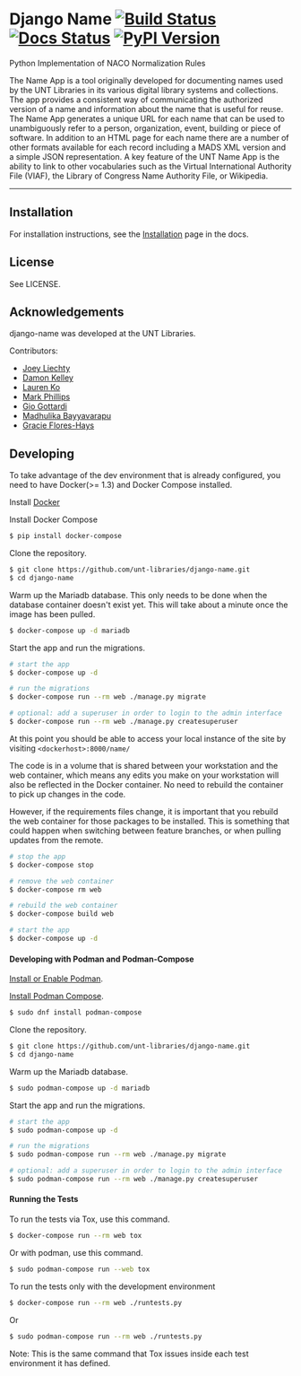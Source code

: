 # Django Name [![Build Status](https://github.com/unt-libraries/django-name/actions/workflows/test.yml/badge.svg?branch=master)](https://travis-ci.org/unt-libraries/django-name/actions) [![Docs Status](https://img.shields.io/badge/docs-latest-blue.svg)](https://django-name.readthedocs.org) [![PyPI Version](https://img.shields.io/pypi/v/django-name.svg)](https://pypi.python.org/pypi/django-name)
Python Implementation of NACO Normalization Rules

The Name App is a tool originally developed for documenting names used by the UNT Libraries in its various digital library systems and collections. The app provides a consistent way of communicating the authorized version of a name and information about the name that is useful for reuse. The Name App generates a unique URL for each name that can be used to unambiguously refer to a person, organization, event, building or piece of software. In addition to an HTML page for each name there are a number of other formats available for each record including a MADS XML version and a simple JSON representation. A key feature of the UNT Name App is the ability to link to other vocabularies such as the Virtual International Authority File (VIAF), the Library of Congress Name Authority File, or Wikipedia.  
 
 ---

## Installation

For installation instructions, see the [Installation](http://django-name.readthedocs.org/en/latest/installation.html) page in the docs.
 
## License

See LICENSE.

## Acknowledgements

django-name was developed at the UNT Libraries.

Contributors:

- [Joey Liechty](https://github.com/yeahdef)
- [Damon Kelley](https://github.com/damonkelley)
- [Lauren Ko](https://github.com/ldko)
- [Mark Phillips](https://github.com/vphill)
- [Gio Gottardi](https://github.com/somexpert)
- [Madhulika Bayyavarapu](https://github.com/madhulika95b)
- [Gracie Flores-Hays](https://github.com/gracieflores)


## Developing

To take advantage of the dev environment that is already configured, you need to have Docker(>= 1.3) and Docker Compose installed.

Install [Docker](https://docs.docker.com)

Install Docker Compose
```sh
$ pip install docker-compose
```

Clone the repository.
```sh
$ git clone https://github.com/unt-libraries/django-name.git
$ cd django-name
```

Warm up the Mariadb database. This only needs to be done when the database container doesn't exist yet. This will take about a minute once the image has been pulled.
```sh
$ docker-compose up -d mariadb
```

Start the app and run the migrations.
```sh
# start the app
$ docker-compose up -d

# run the migrations
$ docker-compose run --rm web ./manage.py migrate

# optional: add a superuser in order to login to the admin interface
$ docker-compose run --rm web ./manage.py createsuperuser
```
At this point you should be able to access your local instance of the site by visiting `<dockerhost>:8000/name/`

The code is in a volume that is shared between your workstation and the web container, which means any edits you make on your workstation will also be reflected in the Docker container. No need to rebuild the container to pick up changes in the code.

However, if the requirements files change, it is important that you rebuild the web container for those packages to be installed. This is something that could happen when switching between feature branches, or when pulling updates from the remote.

```sh
# stop the app
$ docker-compose stop

# remove the web container
$ docker-compose rm web

# rebuild the web container
$ docker-compose build web

# start the app
$ docker-compose up -d
```

#### Developing with Podman and Podman-Compose
[Install or Enable Podman](https://podman.io/getting-started/installation).

[Install Podman Compose](https://github.com/containers/podman-compose).
```sh
$ sudo dnf install podman-compose
```

Clone the repository.
```sh
$ git clone https://github.com/unt-libraries/django-name.git
$ cd django-name
```

Warm up the Mariadb database. 
```sh
$ sudo podman-compose up -d mariadb
```

Start the app and run the migrations.
```sh
# start the app
$ sudo podman-compose up -d

# run the migrations
$ sudo podman-compose run --rm web ./manage.py migrate

# optional: add a superuser in order to login to the admin interface
$ sudo podman-compose run --rm web ./manage.py createsuperuser
```

#### Running the Tests
To run the tests via Tox, use this command.
```sh
$ docker-compose run --rm web tox
```

Or with podman, use this command.
```sh
$ sudo podman-compose run --web tox
```

To run the tests only with the development environment
```sh
$ docker-compose run --rm web ./runtests.py
```

Or
```sh
$ sudo podman-compose run --rm web ./runtests.py
```

Note: This is the same command that Tox issues inside each test environment it has defined.

